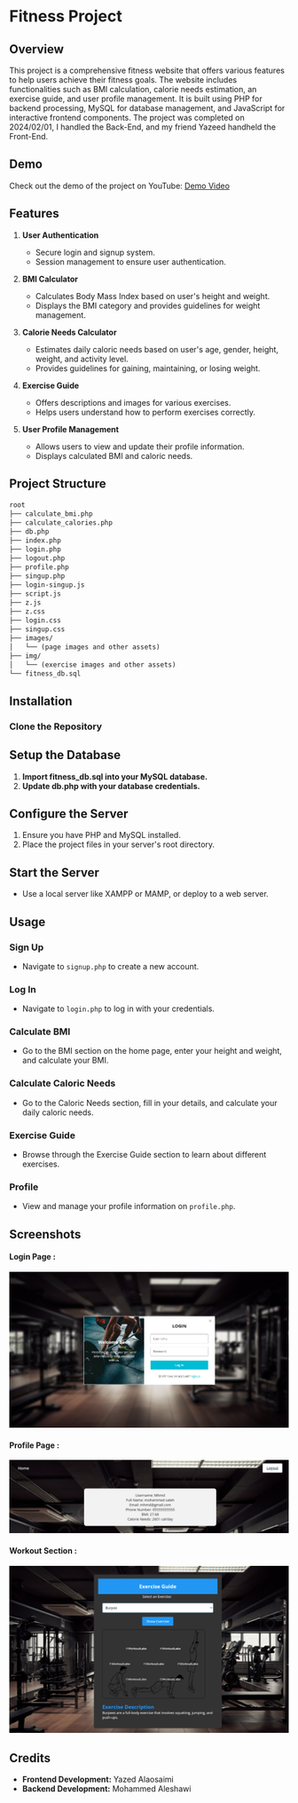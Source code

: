 # Fitness Project

## Overview

This project is a comprehensive fitness website that offers various features to help users achieve their fitness goals. The website includes functionalities such as BMI calculation, calorie needs estimation, an exercise guide, and user profile management. It is built using PHP for backend processing, MySQL for database management, and JavaScript for interactive frontend components. The project was completed on 2024/02/01, I handled the Back-End, and my friend Yazeed handheld the Front-End.

## Demo

Check out the demo of the project on YouTube: [Demo Video]()

## Features

1. **User Authentication**
   - Secure login and signup system.
   - Session management to ensure user authentication.
2. **BMI Calculator**
   - Calculates Body Mass Index based on user's height and weight.
   - Displays the BMI category and provides guidelines for weight management.
3. **Calorie Needs Calculator**

   - Estimates daily caloric needs based on user's age, gender, height, weight, and activity level.
   - Provides guidelines for gaining, maintaining, or losing weight.

4. **Exercise Guide**

   - Offers descriptions and images for various exercises.
   - Helps users understand how to perform exercises correctly.

5. **User Profile Management**
   - Allows users to view and update their profile information.
   - Displays calculated BMI and caloric needs.

## Project Structure

```plaintext
root
├── calculate_bmi.php
├── calculate_calories.php
├── db.php
├── index.php
├── login.php
├── logout.php
├── profile.php
├── singup.php
├── login-singup.js
├── script.js
├── z.js
├── z.css
├── login.css
├── singup.css
├── images/
│   └── (page images and other assets)
├── img/
│   └── (exercise images and other assets)
└── fitness_db.sql
```

## Installation

### Clone the Repository

## Setup the Database

1. **Import fitness_db.sql into your MySQL database.**
2. **Update db.php with your database credentials.**

## Configure the Server

1. Ensure you have PHP and MySQL installed.
2. Place the project files in your server's root directory.

## Start the Server

- Use a local server like XAMPP or MAMP, or deploy to a web server.

## Usage

### Sign Up

- Navigate to `signup.php` to create a new account.

### Log In

- Navigate to `login.php` to log in with your credentials.

### Calculate BMI

- Go to the BMI section on the home page, enter your height and weight, and calculate your BMI.

### Calculate Caloric Needs

- Go to the Caloric Needs section, fill in your details, and calculate your daily caloric needs.

### Exercise Guide

- Browse through the Exercise Guide section to learn about different exercises.

### Profile

- View and manage your profile information on `profile.php`.

## Screenshots

#### Login Page :
![Login Page](screenshots/Screenshot_1.png)
#### Profile Page :
![Profile Page](screenshots/Screenshot_2.png)
#### Workout Section :
![Workout Section](screenshots/Screenshot_3.png)

## Credits

- **Frontend Development:** Yazed Alaosaimi
- **Backend Development:** Mohammed Aleshawi